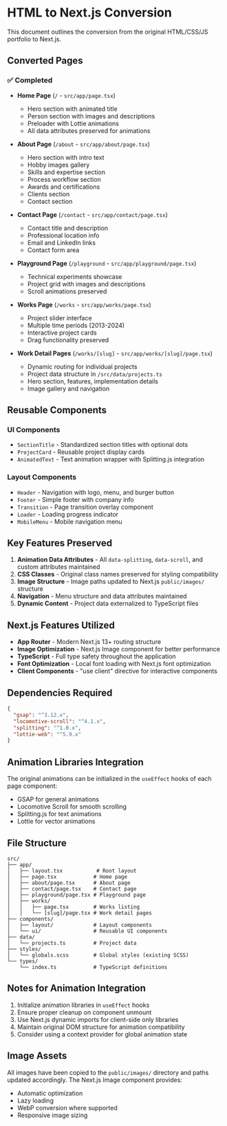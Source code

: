 # HTML to Next.js Conversion

This document outlines the conversion from the original HTML/CSS/JS portfolio to Next.js.

## Converted Pages

### ✅ Completed
- **Home Page** (`/` - `src/app/page.tsx`)
  - Hero section with animated title
  - Person section with images and descriptions
  - Preloader with Lottie animations
  - All data attributes preserved for animations

- **About Page** (`/about` - `src/app/about/page.tsx`)
  - Hero section with intro text
  - Hobby images gallery
  - Skills and expertise section
  - Process workflow section
  - Awards and certifications
  - Clients section
  - Contact section

- **Contact Page** (`/contact` - `src/app/contact/page.tsx`)
  - Contact title and description
  - Professional location info
  - Email and LinkedIn links
  - Contact form area

- **Playground Page** (`/playground` - `src/app/playground/page.tsx`)
  - Technical experiments showcase
  - Project grid with images and descriptions
  - Scroll animations preserved

- **Works Page** (`/works` - `src/app/works/page.tsx`)
  - Project slider interface
  - Multiple time periods (2013-2024)
  - Interactive project cards
  - Drag functionality preserved

- **Work Detail Pages** (`/works/[slug]` - `src/app/works/[slug]/page.tsx`)
  - Dynamic routing for individual projects
  - Project data structure in `/src/data/projects.ts`
  - Hero section, features, implementation details
  - Image gallery and navigation

## Reusable Components

### UI Components
- `SectionTitle` - Standardized section titles with optional dots
- `ProjectCard` - Reusable project display cards
- `AnimatedText` - Text animation wrapper with Splitting.js integration

### Layout Components
- `Header` - Navigation with logo, menu, and burger button
- `Footer` - Simple footer with company info
- `Transition` - Page transition overlay component
- `Loader` - Loading progress indicator
- `MobileMenu` - Mobile navigation menu

## Key Features Preserved

1. **Animation Data Attributes** - All `data-splitting`, `data-scroll`, and custom attributes maintained
2. **CSS Classes** - Original class names preserved for styling compatibility
3. **Image Structure** - Image paths updated to Next.js `public/images/` structure
4. **Navigation** - Menu structure and data attributes maintained
5. **Dynamic Content** - Project data externalized to TypeScript files

## Next.js Features Utilized

- **App Router** - Modern Next.js 13+ routing structure
- **Image Optimization** - Next.js Image component for better performance
- **TypeScript** - Full type safety throughout the application
- **Font Optimization** - Local font loading with Next.js font optimization
- **Client Components** - "use client" directive for interactive components

## Dependencies Required

```json
{
  "gsap": "^3.12.x",
  "locomotive-scroll": "^4.1.x", 
  "splitting": "^1.0.x",
  "lottie-web": "^5.9.x"
}
```

## Animation Libraries Integration

The original animations can be initialized in the `useEffect` hooks of each page component:

- GSAP for general animations
- Locomotive Scroll for smooth scrolling
- Splitting.js for text animations
- Lottie for vector animations

## File Structure

```
src/
├── app/
│   ├── layout.tsx           # Root layout
│   ├── page.tsx            # Home page
│   ├── about/page.tsx      # About page
│   ├── contact/page.tsx    # Contact page
│   ├── playground/page.tsx # Playground page
│   ├── works/
│   │   ├── page.tsx        # Works listing
│   │   └── [slug]/page.tsx # Work detail pages
├── components/
│   ├── layout/             # Layout components
│   └── ui/                 # Reusable UI components
├── data/
│   └── projects.ts         # Project data
├── styles/
│   └── globals.scss        # Global styles (existing SCSS)
└── types/
    └── index.ts            # TypeScript definitions
```

## Notes for Animation Integration

1. Initialize animation libraries in `useEffect` hooks
2. Ensure proper cleanup on component unmount
3. Use Next.js dynamic imports for client-side only libraries
4. Maintain original DOM structure for animation compatibility
5. Consider using a context provider for global animation state

## Image Assets

All images have been copied to the `public/images/` directory and paths updated accordingly. The Next.js Image component provides:
- Automatic optimization
- Lazy loading
- WebP conversion where supported
- Responsive image sizing